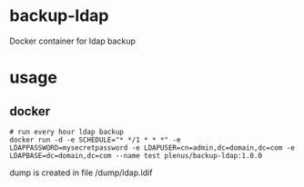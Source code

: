 # backup-ldap
Docker container for ldap backup

# usage

## docker

```
# run every hour ldap backup
docker run -d -e SCHEDULE="* */1 * * *" -e LDAPPASSWORD=mysecretpassword -e LDAPUSER=cn=admin,dc=domain,dc=com -e LDAPBASE=dc=domain,dc=com --name test plenus/backup-ldap:1.0.0
```

dump is created in file /dump/ldap.ldif
